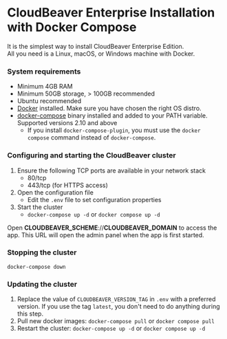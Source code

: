 # CloudBeaver Enterprise Installation with Docker Compose

It is the simplest way to install CloudBeaver Enterprise Edition.  
All you need is a Linux, macOS, or Windows machine with Docker.

### System requirements
- Minimum 4GB RAM
- Minimum 50GB storage, > 100GB recommended
- Ubuntu recommended
- [Docker](https://docs.docker.com/engine/install/ubuntu/) installed. Make sure you have chosen the right OS distro.
- [docker-compose](https://docs.docker.com/compose/install/) binary installed and added to your PATH variable. Supported versions 2.10 and above
    - If you install `docker-compose-plugin`, you must use the `docker compose` command instead of `docker-compose`.

### Configuring and starting the CloudBeaver cluster
1. Ensure the following TCP ports are available in your network stack
   - 80/tcp
   - 443/tcp (for HTTPS access)
1. Open the configuration file
    - Edit the `.env` file to set configuration properties
1. Start the cluster
   - `docker-compose up -d` or `docker compose up -d`

Open __CLOUDBEAVER_SCHEME__://__CLOUDBEAVER_DOMAIN__ to access the app. This URL will open the admin panel when the app is first started.

### Stopping the cluster
`docker-compose down`

### Updating the cluster
1. Replace the value of `CLOUDBEAVER_VERSION_TAG` in `.env` with a preferred version. If you use the tag `latest`, you don't need to do anything during this step.
2. Pull new docker images: `docker-compose pull` or `docker compose pull`  
3. Restart the cluster: `docker-compose up -d` or `docker compose up -d`
